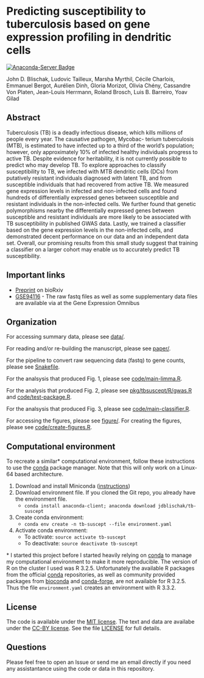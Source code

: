 # Predicting susceptibility to tuberculosis based on gene expression profiling in dendritic cells
[![Anaconda-Server Badge](https://anaconda.org/jdblischak/tb-suscept/badges/version.svg)](https://anaconda.org/jdblischak/tb-suscept)

John D. Blischak, Ludovic Tailleux, Marsha Myrthil, Cécile Charlois, Emmanuel
Bergot, Aurélien Dinh, Gloria Morizot, Olivia Chény, Cassandre Von Platen,
Jean-Louis Herrmann, Roland Brosch, Luis B. Barreiro, Yoav Gilad

## Abstract

Tuberculosis (TB) is a deadly infectious disease, which kills millions of people
every year. The causative pathogen, Mycobac- terium tuberculosis (MTB), is
estimated to have infected up to a third of the world’s population; however,
only approximately 10% of infected healthy individuals progress to active TB.
Despite evidence for heritability, it is not currently possible to predict who
may develop TB. To explore approaches to classify susceptibility to TB, we
infected with MTB dendritic cells (DCs) from putatively resistant individuals
diagnosed with latent TB, and from susceptible individuals that had recovered
from active TB. We measured gene expression levels in infected and non-infected
cells and found hundreds of differentially expressed genes between susceptible
and resistant individuals in the non-infected cells. We further found that
genetic polymorphisms nearby the differentially expressed genes between
susceptible and resistant individuals are more likely to be associated with TB 
susceptibility in published GWAS data. Lastly, we trained a classifier based on
the gene expression levels in the non-infected cells, and demonstrated decent
performance on our data and an independent data set. Overall, our promising
results from this small study suggest that training a classifier on a larger
cohort may enable us to accurately predict TB susceptibility.

## Important links

* [Preprint][biorxiv] on bioRxiv
* [GSE94116][geo] - The raw fastq files as well as some supplementary data files are available via at the Gene Expression Omnibus

[biorxiv]: http://biorxiv.org/content/early/2017/02/03/104729
[geo]: https://www.ncbi.nlm.nih.gov/geo/query/acc.cgi?acc=GSE94116

## Organization

For accessing summary data, please see [data/](./data).

For reading and/or re-building the manuscript, please see [paper/](./paper).

For the pipeline to convert raw sequencing data (fastq) to gene counts, please
see [Snakefile](./Snakefile).

For the analsysis that produced Fig. 1, please see
[code/main-limma.R](./code/main-limma.R).

For the analysis that produced Fig. 2, please see
[pkg/tbsuscept/R/gwas.R](./pkg/tbsuscept/R/gwas.R) and
[code/test-package.R](./code/test-package.R).

For the analsysis that produced Fig. 3, please see
[code/main-classifier.R](./code/main-classifier.R).

For accessing the figures, please see [figure/](./figure). For creating the
figures, please see [code/create-figures.R](./code/create-figures.R).

## Computational environment

To recreate a similar\* computational environment, follow these
instructions to use the [conda][] package manager. Note that this will
only work on a Linux-64 based architecture.

1. Download and install Miniconda ([instructions](https://conda.io/miniconda.html))
2. Download environment file. If you cloned the Git repo, you already have the environment file.
    - `conda install anaconda-client; anaconda download jdblischak/tb-suscept`
3. Create conda environment:
    - `conda env create -n tb-suscept --file environment.yaml`
4. Activate conda environment:
    - To activate: `source activate tb-suscept`
    - To deactivate: `source deactivate tb-suscept`

\* I started this project before I started heavily relying on
[conda][] to manage my computational environment to make it more
reproducible. The version of R on the cluster I used was R
3.2.5. Unfortunately the available R packages from the official
[conda][] repositories, as well as community provided packages from
[bioconda][] and [conda-forge][], are not available for R 3.2.5. Thus
the file `environment.yaml` creates an environment with R 3.3.2.

[conda]: https://conda.io/docs/
[bioconda]: https://bioconda.github.io
[conda-forge]: https://conda-forge.org/

## License

The code is available under the [MIT license][mit]. The text and data are
availabe under the [CC-BY license][cc-by]. See the file [LICENSE](./LICENSE) for
full details.

[mit]: https://choosealicense.com/licenses/mit/
[cc-by]: https://choosealicense.com/licenses/cc-by-4.0/

## Questions

Please feel free to open an Issue or send me an email directly if you need any
assistantance using the code or data in this repository.
